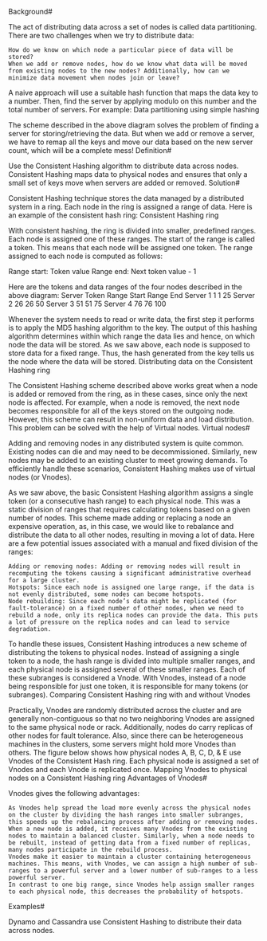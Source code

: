 Background#

The act of distributing data across a set of nodes is called data partitioning. There are two challenges when we try to distribute data:

    How do we know on which node a particular piece of data will be stored?
    When we add or remove nodes, how do we know what data will be moved from existing nodes to the new nodes? Additionally, how can we minimize data movement when nodes join or leave?

A naive approach will use a suitable hash function that maps the data key to a number. Then, find the server by applying modulo on this number and the total number of servers. For example:
Data partitioning using simple hashing

The scheme described in the above diagram solves the problem of finding a server for storing/retrieving the data. But when we add or remove a server, we have to remap all the keys and move our data based on the new server count, which will be a complete mess!
Definition#

Use the Consistent Hashing algorithm to distribute data across nodes. Consistent Hashing maps data to physical nodes and ensures that only a small set of keys move when servers are added or removed.
Solution#

Consistent Hashing technique stores the data managed by a distributed system in a ring. Each node in the ring is assigned a range of data. Here is an example of the consistent hash ring:
Consistent Hashing ring

With consistent hashing, the ring is divided into smaller, predefined ranges. Each node is assigned one of these ranges. The start of the range is called a token. This means that each node will be assigned one token. The range assigned to each node is computed as follows:

Range start: Token value
Range end: Next token value - 1

Here are the tokens and data ranges of the four nodes described in the above diagram:
Server Token Range Start Range End
Server 1 1 1 25
Server 2 26 26 50
Server 3 51 51 75
Server 4 76 76 100

Whenever the system needs to read or write data, the first step it performs is to apply the MD5 hashing algorithm to the key. The output of this hashing algorithm determines within which range the data lies and hence, on which node the data will be stored. As we saw above, each node is supposed to store data for a fixed range. Thus, the hash generated from the key tells us the node where the data will be stored.
Distributing data on the Consistent Hashing ring

The Consistent Hashing scheme described above works great when a node is added or removed from the ring, as in these cases, since only the next node is affected. For example, when a node is removed, the next node becomes responsible for all of the keys stored on the outgoing node. However, this scheme can result in non-uniform data and load distribution. This problem can be solved with the help of Virtual nodes.
Virtual nodes#

Adding and removing nodes in any distributed system is quite common. Existing nodes can die and may need to be decommissioned. Similarly, new nodes may be added to an existing cluster to meet growing demands. To efficiently handle these scenarios, Consistent Hashing makes use of virtual nodes (or Vnodes).

As we saw above, the basic Consistent Hashing algorithm assigns a single token (or a consecutive hash range) to each physical node. This was a static division of ranges that requires calculating tokens based on a given number of nodes. This scheme made adding or replacing a node an expensive operation, as, in this case, we would like to rebalance and distribute the data to all other nodes, resulting in moving a lot of data. Here are a few potential issues associated with a manual and fixed division of the ranges:

    Adding or removing nodes: Adding or removing nodes will result in recomputing the tokens causing a significant administrative overhead for a large cluster.
    Hotspots: Since each node is assigned one large range, if the data is not evenly distributed, some nodes can become hotspots.
    Node rebuilding: Since each node’s data might be replicated (for fault-tolerance) on a fixed number of other nodes, when we need to rebuild a node, only its replica nodes can provide the data. This puts a lot of pressure on the replica nodes and can lead to service degradation.

To handle these issues, Consistent Hashing introduces a new scheme of distributing the tokens to physical nodes. Instead of assigning a single token to a node, the hash range is divided into multiple smaller ranges, and each physical node is assigned several of these smaller ranges. Each of these subranges is considered a Vnode. With Vnodes, instead of a node being responsible for just one token, it is responsible for many tokens (or subranges).
Comparing Consistent Hashing ring with and without Vnodes

Practically, Vnodes are randomly distributed across the cluster and are generally non-contiguous so that no two neighboring Vnodes are assigned to the same physical node or rack. Additionally, nodes do carry replicas of other nodes for fault tolerance. Also, since there can be heterogeneous machines in the clusters, some servers might hold more Vnodes than others. The figure below shows how physical nodes A, B, C, D, & E use Vnodes of the Consistent Hash ring. Each physical node is assigned a set of Vnodes and each Vnode is replicated once.
Mapping Vnodes to physical nodes on a Consistent Hashing ring
Advantages of Vnodes#

Vnodes gives the following advantages:

    As Vnodes help spread the load more evenly across the physical nodes on the cluster by dividing the hash ranges into smaller subranges, this speeds up the rebalancing process after adding or removing nodes. When a new node is added, it receives many Vnodes from the existing nodes to maintain a balanced cluster. Similarly, when a node needs to be rebuilt, instead of getting data from a fixed number of replicas, many nodes participate in the rebuild process.
    Vnodes make it easier to maintain a cluster containing heterogeneous machines. This means, with Vnodes, we can assign a high number of sub-ranges to a powerful server and a lower number of sub-ranges to a less powerful server.
    In contrast to one big range, since Vnodes help assign smaller ranges to each physical node, this decreases the probability of hotspots.

Examples#

Dynamo and Cassandra use Consistent Hashing to distribute their data across nodes.

